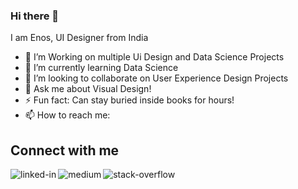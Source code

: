 ### Hi there 👋
I am Enos, UI Designer from India
<!--
**enosjeba/enosjeba** is a ✨ _special_ ✨ repository because its `README.md` (this file) appears on your GitHub profile.

Here are some ideas to get you started:
-->

- 🔭 I’m Working on multiple Ui Design and Data Science Projects
- 🌱 I’m currently learning Data Science
- 👯 I’m looking to collaborate on User Experience Design Projects
- 💬 Ask me about Visual Design!
- ⚡ Fun fact: Can stay buried inside books for hours!
- 📫 How to reach me:
## Connect with me
[<img align="left" alt="linked-in" src="https://img.shields.io/badge/linkedin-%230077B5.svg?&style=for-the-badge&logo=linkedin&logoColor=white" />](https://www.linkedin.com/in/enos-jeba-303451154/)
[<img align="left" alt="medium" src="https://img.shields.io/badge/medium-%2312100E.svg?&style=for-the-badge&logo=medium&logoColor=white" />](https://enosjeba.medium.com/)
[<img align="left" alt="stack-overflow" src="https://img.shields.io/badge/stack%20overflow-FE7A16?logo=stack-overflow&logoColor=white&style=for-the-badge" />](https://stackoverflow.com/users/8609909/enos-jeba)
<br>
<br>
